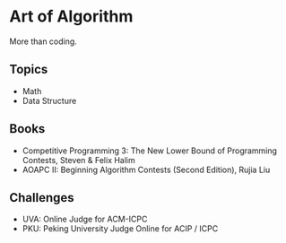 # Art of Algorithm

More than coding.

## Topics

* Math
* Data Structure

## Books

* Competitive Programming 3: The New Lower Bound of Programming Contests, Steven & Felix Halim
* AOAPC II: Beginning Algorithm Contests (Second Edition), Rujia Liu

## Challenges

* UVA: Online Judge for ACM-ICPC
* PKU: Peking University Judge Online for ACIP / ICPC
